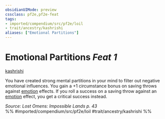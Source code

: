 ```yaml
---
obsidianUIMode: preview
cssclass: pf2e,pf2e-feat
tags:
- imported/compendium/src/pf2e/loil
- trait/ancestry/kashrishi
aliases: ["Emotional Partitions"]
---
```

# Emotional Partitions  *Feat 1*  
[kashrishi](kashrishi-loil.md)  


You have created strong mental partitions in your mind to filter out negative emotional influences. You gain a +1 circumstance bonus on saving throws against [emotion](emotion.md) effects. If you roll a success on a saving throw against an [emotion](emotion.md) effect, you get a critical success instead.

*Source: Lost Omens: Impossible Lands p. 43*  
%% #imported/compendium/src/pf2e/loil #trait/ancestry/kashrishi %%